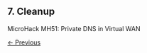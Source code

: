## 7. Cleanup <!-- omit from toc -->

MicroHack MH51: Private DNS in Virtual WAN <!-- omit from toc -->

[← Previous](./6.%20Metrics%20and%20Monitoring.md)


